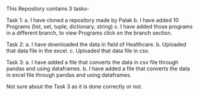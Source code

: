 This Repository contains 3 tasks-

Task 1:
a. I have cloned a repository made by Palak 
b. I have added 10 Programs (list, set, tuple, dictionary, string)
c. I have added those programs in a different branch, to view Programs click on the branch section.

Task 2:
a. I have downloaded the data in field of Healthcare.
b. Uploaded that data file in the excel.
c. Uploaded that data file in csv.

Task 3:
a. I have added a file that converts the data in csv file through pandas and using dataframes.
b. I have added a file that converts the data in excel file through pandas and using dataframes.

Not sure about the Task 3 as it is done correctly or not.

